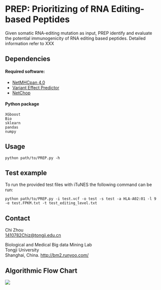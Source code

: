 # PREP: Prioritizing of RNA Editing-based Peptides

Given somatic RNA-editing mutation as input, PREP identify and evaluate the potential immunogenicity of RNA editing based peptides. Detailed information refer to XXX


## Dependencies  

#### Required software:
* [NetMHCpan 4.0](http://www.cbs.dtu.dk/cgi-bin/nph-sw_request?netMHCpan)
* [Variant Effect Predictor](https://github.com/Ensembl/ensembl-vep)
* [NetChop](http://www.cbs.dtu.dk/services/NetChop/)

#### Python package
    XGboost
    Bio
    sklearn
    pandas
    numpy
    

## Usage

    python path/to/PREP.py -h

## Test example

To run the provided test files with iTuNES the following command can be run: 

    python path/to/PREP.py -i test.vcf -o test -s test -a HLA-A02:01 -l 9 -e test.FPKM.txt -t test_editing_level.txt
    
## Contact   

Chi Zhou  
1410782Chiz@tongji.edu.cn  

Biological and Medical Big data Mining Lab  
Tongji University    
Shanghai, China. 
http://bm2.runyoo.com/

## Algorithmic Flow Chart

![](/doc/workflow.jpg)
